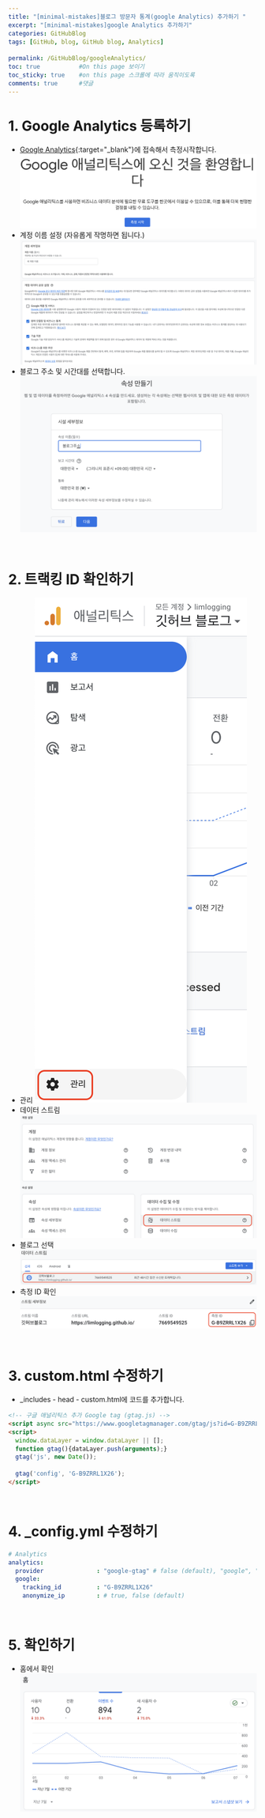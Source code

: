 ```yaml
---
title: "[minimal-mistakes]블로그 방문자 통계(google Analytics) 추가하기 "
excerpt: "[minimal-mistakes]google Analytics 추가하기"
categories: GitHubBlog
tags: [GitHub, blog, GitHub blog, Analytics]

permalink: /GitHubBlog/googleAnalytics/  
toc: true           #On this page 보이기 
toc_sticky: true    #on this page 스크롤에 따라 움직이도록 
comments: true      #댓글
--- 
```


# 1. Google Analytics 등록하기
- [Google Analytics](https://analytics.google.com/){:target="_blank"}에 접속해서 측정시작합니다. 
![Google Analytics 시작](../../assets/images/categories/githubblog/2024-04-08-googleAnalytics1.png)
- 계정 이름 설정 (자유롭게 작명하면 됩니다.)
![계정 이름 설정](../../assets/images/categories/githubblog/2024-04-08-googleAnalytics2.png)
- 블로그 주소 및 시간대를 선택합니다. 
![블로그 주소 설정](../../assets/images/categories/githubblog/2024-04-08-googleAnalytics3.png)

<br>

# 2. 트랙킹 ID 확인하기 
- 관리 
![Analytics 관리](../../assets/images/categories/githubblog/2024-04-08-googleAnalytics4.png)
- 데이터 스트림 
![데이터 스트림](../../assets/images/categories/githubblog/2024-04-08-googleAnalytics5.png)
- 블로그 선택 
![블로그 선택](../../assets/images/categories/githubblog/2024-04-08-googleAnalytics6.png)
- 측정 ID 확인 
![측정 ID 확인](../../assets/images/categories/githubblog/2024-04-08-googleAnalytics7.png)

<br>

# 3. custom.html 수정하기 
- _includes - head - custom.html에 코드를 추가합니다. 

```html
<!-- 구글 애널리틱스 추가 Google tag (gtag.js) -->
<script async src="https://www.googletagmanager.com/gtag/js?id=G-B9ZRRL1X26"></script>
<script>
  window.dataLayer = window.dataLayer || [];
  function gtag(){dataLayer.push(arguments);}
  gtag('js', new Date());

  gtag('config', 'G-B9ZRRL1X26');
</script>
```

<br>

# 4. _config.yml 수정하기 
```yml
# Analytics
analytics:
  provider               : "google-gtag" # false (default), "google", "google-universal", "google-gtag", "custom"
  google:
    tracking_id          : "G-B9ZRRL1X26"
    anonymize_ip         : # true, false (default)
```

<br>

# 5. 확인하기 
- 홈에서 확인 
![홈에서 확인](../../assets/images/categories/githubblog/2024-04-08-googleAnalytics8.png)
